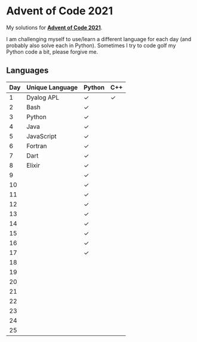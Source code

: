 # Advent of Code 2021

My solutions for **[Advent of Code 2021](https://adventofcode.com/2021)**.

I am challenging myself to use/learn a different language for each day (and probably also solve each in Python).
Sometimes I try to code golf my Python code a bit, please forgive me.

## Languages

| Day | Unique Language | Python | C++ |
| --- | --------------- | ------ | --- |
| 1   | Dyalog APL      | ✓      | ✓   |
| 2   | Bash            | ✓      |     |
| 3   | Python          | ✓      |     |
| 4   | Java            | ✓      |     |
| 5   | JavaScript      | ✓      |     |
| 6   | Fortran         | ✓      |     |
| 7   | Dart            | ✓      |     |
| 8   | Elixir          | ✓      |     |
| 9   |                 | ✓      |     |
| 10  |                 | ✓      |     |
| 11  |                 | ✓      |     |
| 12  |                 | ✓      |     |
| 13  |                 | ✓      |     |
| 14  |                 | ✓      |     |
| 15  |                 | ✓      |     |
| 16  |                 | ✓      |     |
| 17  |                 | ✓      |     |
| 18  |                 |        |     |
| 19  |                 |        |     |
| 20  |                 |        |     |
| 21  |                 |        |     |
| 22  |                 |        |     |
| 23  |                 |        |     |
| 24  |                 |        |     |
| 25  |                 |        |     |
